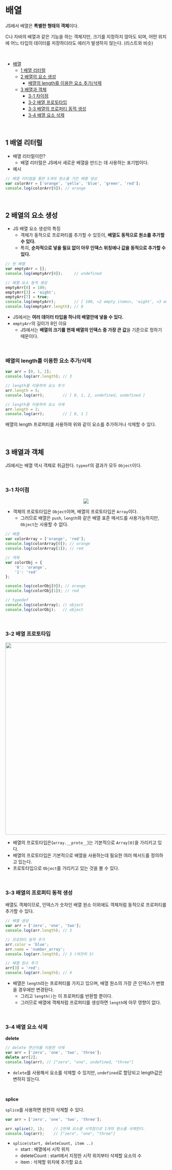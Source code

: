 # 배열

JS에서 배열은 **특별한 형태의 객체**이다.

C나 자바의 배열과 같은 기능을 하는 객체지만, 크기를 지정하지 않아도 되며, 어떤 위치에 어느 타입의 데이터를 저장하더라도 에러가 발생하지 않는다. (리스트와 비슷)

<br>

- [배열](#배열)
  - [1 배열 리터럴](#1-배열-리터럴)
  - [2 배열의 요소 생성](#2-배열의-요소-생성)
    - [배열의 length를 이용한 요소 추가/삭제](#배열의-length를-이용한-요소-추가삭제)
  - [3 배열과 객체](#3-배열과-객체)
    - [3-1 차이점](#3-1-차이점)
    - [3-2 배열 프로토타입](#3-2-배열-프로토타입)
    - [3-3 배열의 프로퍼티 동적 생성](#3-3-배열의-프로퍼티-동적-생성)
    - [3-4 배열 요소 삭제](#3-4-배열-요소-삭제)

<br>

## 1 배열 리터럴
* 배열 리터럴이란?
  * 배열 리터럴은 JS에서 새로운 배열을 만드는 데 사용하는 표기법이다.
* 예시

```js
// 배열 리터럴을 통한 5개의 원소를 가진 배열 생성
var colorArr = ['orange', 'yello', 'blue', 'green', 'red'];
console.log(colorArr[0]); // orange
```

<br>

## 2 배열의 요소 생성
* JS 배열 요소 생성의 특징
  * 객체가 동적으로 프로퍼티를 추가할 수 있듯이, **배열도 동적으로 원소를 추가할 수 있다.**
  * 특히, **순차적으로 넣을 필요 없이 아무 인덱스 위칭에나 값을 동적으로 추가할 수 있다.**

```js
// 빈 배열
var emptyArr = [];
console.log(emptyArr[0]);     // undefined

// 배열 요소 동적 생성
emptyArr[0] = 100;
emptyArr[3] = 'eight';
emptyArr[7] = true;
console.log(emptyArr);        // [ 100, <2 empty items>, 'eight', <3 empty items>, true ]
console.log(emptyArr.length); // 8
```
* JS에서는 **여러 데이터 타입을 하나의 배열안에 넣을 수 있다.**
* `emptyArr`의 길이가 8인 이유
  * JS에서는 **배열의 크기를 현재 배열의 인덱스 중 가장 큰 값**을 기준으로 정하기 때문이다.

<br>

### 배열의 length를 이용한 요소 추가/삭제
```js
var arr = [0, 1, 2];
console.log(arr.length); // 3

// length를 이용하여 요소 추가
arr.length = 5;
console.log(arr);        // [ 0, 1, 2, undefined, undefined ]

// length를 이용하여 요소 삭제
arr.length = 2;
console.log(arr);        // [ 0, 1 ]
```
배열의 length 프로퍼티를 사용하여 위와 같이 요소를 추가하거나 삭제할 수 있다.

<br>

## 3 배열과 객체
JS에서는 배열 역시 객체로 취급한다. `typeof`의 결과가 모두 `Object`이다.

<br>

### 3-1 차이점

<p align="center"><img src="./image/test.png"></p>

* 객체의 프로토타입은 `Object`이며, 배열의 프로토타입은 `Array`이다.
  * 그러므로 배열은 `push`, `length`와 같은 배열 표준 메서드를 사용가능하지만, `Object`는 사용할 수 없다.

```js
// 배열
var colorArray = ['orange', 'red'];
console.log(colorArray[0]); // orange
console.log(colorArray[1]); // red

// 객체
var colorObj = {
    '0': 'orange',
    '1': 'red'
};

console.log(colorObj[0]); // orange
console.log(colorObj[1]); // red

// typedef
console.log(colorArray); // object
console.log(colorObj);   // object
```

<br>

### 3-2 배열 프로토타입
<p align="center"><img src="./image/test2.png" width="600"></p>

* 배열의 프로토타입은(`array.__proto__`)는 기본적으로 `Array[0]`을 가리키고 있다.
* 배열의 프로토타입은 기본적으로 배열을 사용하는데 필요한 여러 메서드를 정의하고 있는다.
* 프로토타입으로 `Object`를 가리키고 있는 것을 볼 수 있다.

<br>

### 3-3 배열의 프로퍼티 동적 생성
배열도 객체이므로, 인덱스가 숫자인 배열 원소 이외에도 객체처럼 동적으로 프로퍼티를 추가할 수 있다.

```js
// 배열 생성
var arr = ['zero', 'one', 'two'];
console.log(arr.length); // 3

// 프로퍼티 동적 추가
arr.color = 'blue';
arr.name = 'number_array';
console.log(arr.length); // 3 (여전히 3)

// 배열 원소 추가
arr[3] = 'red';
console.log(arr.length); // 4
```
* 배열은 `length`라는 프로퍼티를 가지고 있으며, 배열 원소의 가장 큰 인덱스가 변했을 경우에만 변경된다.
  * 그리고 `length()`는 이 프로퍼티를 반환할 뿐이다.
  * 그러므로 배열에 객체처럼 프로퍼티를 생성하면 `length`에 아무 영향이 없다.

<br>

### 3-4 배열 요소 삭제
**delete**

```js
// delete 연산자를 이용한 삭제
var arr = ['zero', 'one', 'two', 'three'];
delete arr[2];
console.log(arr); // ["zero", "one", undefined, "three"]
```
* `delete`를 사용해서 요소를 삭제할 수 있지만, `undefined`로 할당되고 length값은 변하지 않는다.

<br>

**splice**

`splice`를 사용하면 완전히 삭제할 수 있다.

```js
var arr = ['zero', 'one', 'two', 'three'];

arr.splice(2, 1);    // 2번째 요소를 시작점으로 1개의 원소를 삭제한다.
console.log(arr);    // ["zero", "one", "three"]
```

* `splice(start, deleteCount, item ..)`
  * start : 배열에서 시작 위치
  * deleteCount : start에서 지정한 시작 위치부터 삭제할 요소의 수
  * item : 삭제할 위치에 추가할 요소

